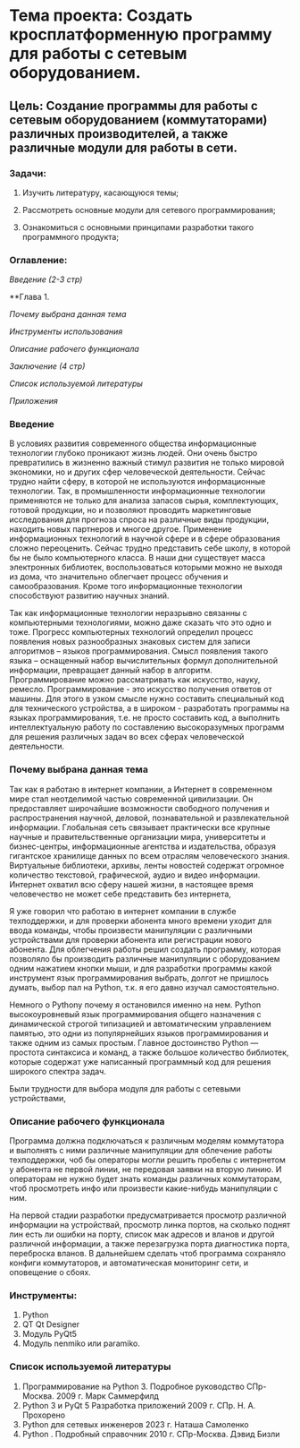 # **Тема проекта**:  Создать кросплатформенную программу для работы с сетевым оборудованием.
## **Цель**: Создание программы для работы с сетевым оборудованием (коммутаторами) различных производителей, а также различные модули для работы в сети.  

### **Задачи**:   

1. Изучить литературу, касающуюся темы;    

2. Рассмотреть основные модули для сетевого программирования; 

3. Ознакомиться с основными принципами разработки такого программного продукта; 




### **Оглавление**:    

_Введение (2-3 стр)_ 

**Глава 1. 

_Почему выбрана данная тема_

_Инструменты использования_

_Описание рабочего функционала_

_Заключение (4 стр)_ 

_Список используемой литературы_ 

_Приложения_

### **Введение**

В условиях развития современного общества информационные технологии глубоко проникают жизнь людей. 
Они очень быстро превратились в жизненно важный стимул развития не только мировой экономики, но 
и других сфер человеческой деятельности. Сейчас трудно найти сферу, в которой не используются 
информационные технологии. Так, в промышленности информационные технологии применяются не только 
для анализа запасов сырья, комплектующих, готовой продукции, но и позволяют проводить маркетинговые 
исследования для прогноза спроса на различные виды продукции, находить новых партнеров и многое другое.
Применение информационных технологий в научной сфере и в сфере образования сложно переоценить. 
Сейчас трудно представить себе школу, в которой бы не было компьютерного класса. В наши дни 
существует масса электронных библиотек, воспользоваться которыми можно не выходя из дома, что 
значительно облегчает процесс обучения и самообразования. Кроме того информационные технологии 
способствуют развитию научных знаний. 

Так как информационные технологии неразрывно связанны с компьютерными технологиями, 
можно даже сказать что это одно и тоже. Прогресс компьютерных технологий определил процесс 
появления новых разнообразных знаковых систем для записи алгоритмов – языков программирования. 
Смысл появления такого языка – оснащенный набор вычислительных формул дополнительной информации, 
превращает данный набор в алгоритм. Программирование можно рассматривать как искусство, науку, 
ремесло. Программирование - это искусство получения ответов от машины. Для этого в узком смысле 
нужно составить специальный код для технического устройства, а в широком - разработать программы 
на языках программирования, т.е. не просто составить код, а выполнить интеллектуальную работу по
составлению высокоразумных программ для решения различных задач во всех сферах человеческой
деятельности.

### **Почему выбрана данная тема**

Так как я работаю в интернет компании, а Интернет в современном мире стал неотделимой частью 
современной цивилизации. Он предоставляет широчайшие возможности 
свободного получения и распространения научной, деловой, познавательной и развлекательной информации.
Глобальная сеть связывает практически все крупные научные и правительственные организации мира, 
университеты и бизнес-центры, информационные агентства и издательства, образуя гигантское хранилище 
данных по всем отраслям человеческого знания. Виртуальные библиотеки, архивы, ленты новостей содержат
огромное количество текстовой, графической, аудио и видео информации. 
Интернет охватил всю сферу нашей жизни, в настоящее время человечество не может себе представить без 
интернета, 

Я уже говорил что работаю в интернет компании в службе техподдержки, и для проверки абонента много времени 
уходит для ввода команды, чтобы произвести манипуляции с различными устройствами для проверки абонента
или регистрации нового абонента. Для облегчения работы решил создать программу, которая позволяло бы
 производить различные манипуляции с оборудованием одним нажатием кнопки мыши, и для разработки программы 
какой инструмент  язык программирования выбрать, долгот не пришлось думать, выбор пал на Python, т.к.
я его давно изучал самостоятельно. 

Немного о Pythony почему я остановился именно на нем. Python высокоуровневый язык программирования 
общего назначения с динамической строгой типизацией и автоматическим управлением памятью, это одни из 
популярнейших языков программирования и также одним из самых простым. Главное достоинство Python — 
простота синтаксиса и команд, а также большое количество библиотек, которые содержат уже написанный 
программный код для решения широкого спектра задач.


Были трудности для выбора модуля для работы с сетевыми устройствами, 
### Описание рабочего функционала

Программа должна подключаться к различным моделям коммутатора и выполнять 
с ними различные манипуляции для облечение работы техподдержки, чоб бы операторы 
могли решить пробелы с интернетом у абонента не первой линии, не передовая заявки на вторую линию.
И операторам не нужно будет знать команды различных коммутаторам, чтоб просмотреть инфо или 
произвести какие-нибудь манипуляции с ним.

На первой стадии разработки предусматривается просмотр различной информации на устройствай, 
просмотр линка портов, на сколько поднят лин есть ли ошибки на порту, список мак адресов и вланов 
и другой различной информации, а также перезагрузка порта диагностика порта, переброска вланов.
В дальнейшем сделать чтоб программа сохраняло конфиги коммутаторов, и автоматическая мониторинг сети,
и оповещение о сбоях.

### **Инструменты**:

1. Python
2. QT Qt Designer
2. Модуль PyQt5
3. Модуль nenmiko или paramiko.


### Список используемой литературы
1. Программирование на Python 3. Подробное руководство СПр-Москва. 2009 г. Марк Саммерфилд
2. Python 3 и PyQt 5 Разработка приложений 2009 г. СПр. Н. А. Прохорено
3. Python для сетевых инженеров 2023 г. Наташа Самоленко
4. Python . Подробный справочник 2010 г. СПр-Москва. Дэвид Бизли

